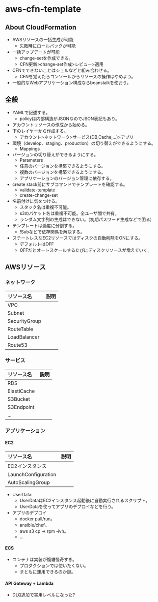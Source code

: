 # aws-cfn-template

## About CloudFormation

 - AWSリソースの一括生成が可能
   + 失敗時にロールバックが可能
 - 一括アップデートが可能
   + change-setを作成できる。
   + CFN更新>change-set作成>レビュー>適用
 - CFNでできないことはシェルなどと組み合わせる。
   + CFNを覚えたらコンソールからリソースの操作はやめよう。
 - 一般的なWebアプリケーション構成ならbeanstalkを使おう。

## 全般

 - YAMLで記述する。
   + policyは内部構造がJSONなのでJSON表記もあり。
 - アカウントリソースの作成から始める。
 - 下のレイヤーから作成する。
   + アカウント>ネットワーク>サービス(DB,Cache,...)>アプリ
 - 環境（develop、staging、production）の切り替えができるようにする。
   + Mappings
 - バージョンの切り替えができるようにする。
   + Parameters
   + 任意のバージョンを構築できるようにする。
   + 複数のバージョンを構築できるようにする。
   + アプリケーションのバージョン管理に依存する。
 - create stack前にサブコマンドでテンプレートを確認する。
   + validate-template
   + create-change-set
 - 名前付けに気をつける。
   + スタック名は重複不可能。
   + s3のバケット名は重複不可能。全ユーザ間で共有。
   + ランダム文字列の生成はできない。(初期パスワード生成などで困る)
 - テンプレートは適度に分割する。
   + !Subなどで依存関係を解決する。
 - ステートレスなEC2リソースではディスクの自動削除をONにする。
   + デフォルトはOFF
   + OFFだとオートスケールするたびにディスクリソースが増えていく。

## AWSリソース

### ネットワーク

 | リソース名        | 説明 |
 |:----------------|:-----|
 | VPC             |      |
 | Subnet          |      |
 | SecurityGroup   |      |
 | RouteTable      |      |
 | LoadBalancer    |      |
 | Route53         |      |

### サービス

 | リソース名        | 説明 |
 |:----------------|:-----|
 | RDS             |      |
 | ElastiCache     |      |
 | S3Bucket        |      |
 | S3Endpoint      |      |
 | ...             |      |

### アプリケーション

#### EC2

 | リソース名            | 説明 |
 |:--------------------|:-----|
 | EC2インスタンス       |      |
 | LaunchConfiguration |      |
 | AutoScalingGroup    |      |

 - UserData
   + UserDataはEC2インスタンス起動後に自動実行されるスクリプト。
   + UserDataを使ってアプリのデプロイなどを行う。
 - アプリのデプロイ
   + docker pull/run。
   + ansible/chef。
   + aws s3 cp → rpm -ivh。
   + ...

#### ECS

 - コンテナは実装が複雑怪奇すぎ。
   + プロダクションでは使いたくない。
   + まともに運用できるのか謎。

#### API Gateway + Lambda

 - DLQ追加で実用レベルになった?
